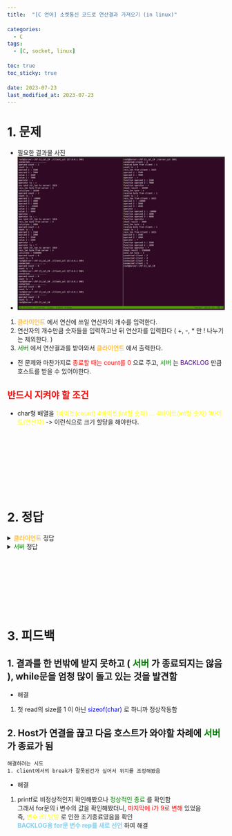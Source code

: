 ```yaml
---
title:  "[C 언어] 소켓통신 코드로 연산결과 가져오기 (in linux)" 

categories:
  - C
tags:
  - [C, socket, linux]

toc: true
toc_sticky: true

date: 2023-07-23
last_modified_at: 2023-07-23
---
```


# 1. 문제

- 필요한 결과물 사진
- ![socket_6_result](../../images/socket_6_result.png)  
 
1. <span style="color:orange"> 클라이언트 </span>에서 연산에 쓰일 연산자의 개수를 입력한다.
2. 연산자의 개수만큼 숫자들을 입력하고난 뒤 연산자를 입력한다 ( +, -, * 만 ! 나누기는 제외한다. )
3. <span style="color:green"> 서버 </span>에서 연산결과를 받아와서 <span style="color:orange"> 클라이언트 </span>에서 출력한다.
- 전 문제와 마찬가지로 <span style="color:red"> 종료할 때는 count를 0 </span>으로 주고, <span style="color:green"> 서버 </span>는 <span style="color:indigo"> BACKLOG </span> 만큼 호스트를 받을 수 있어야한다.

<span style="color:red"> 반드시 지켜야 할 조건 </span>
- 
- char형 배열을 <span style="color:yellow"> 1바이트(count) 4바이트(int형 숫자) ... 4바이트(int형 숫자) 1바이트(연산자) </span> -> 이런식으로 크기 할당을 해야한다.



<br>
<br>
<br>
<br>
<br>
<br>
<br>
<br>



# 2. 정답

<details>
<summary> <span style="color:orange"> 클라이언트 </span>정답 </summary>
<div markdown="1">

```c
#include <stdio.h>
#include <stdlib.h>
#include <string.h>
#include <unistd.h>
#include <arpa/inet.h>
#include <sys/socket.h>

#define BUF 1024
#define INT 4

void error_handling(char* message);

int main(int argc, char* argv[])
{
        int sock;
        struct sockaddr_in serv_addr;

        char message_send[BUF];
        ssize_t str_len, recv_tot, recv_len;

        if (argc != 3){
                printf("Usage : %s <IP> <port> \n", argv[0]);
        }

        sock = socket(PF_INET, SOCK_STREAM, 0);
        if (sock == -1)
                error_handling("socket() error");


        memset(&serv_addr, 0, sizeof(serv_addr));
        serv_addr.sin_family = AF_INET;
        serv_addr.sin_addr.s_addr = inet_addr(argv[1]);
        serv_addr.sin_port = htons(atoi(argv[2]));

        if(connect (sock, (struct sockaddr*)&serv_addr, sizeof(serv_addr)) == -1)
                error_handling("connect() error");
        else
                printf("connected..............\n");

        int value;
        int count;
        char arr[BUF];
        int i, j;
        int result;
        while(1)
        {
        printf("operand count : ");
        scanf("%c", &arr[0]);
        getchar();
        count = atoi(&arr[0]);
        printf("count is : %d \n", count);
        if(arr[0] == '0') break;

        j = 1;
        for(i = 1; i < count*INT; i+=INT)
        {
        printf("operand %d : ", j++);
        scanf("%d", &value);
        getchar();
        arr[i + 0] = value;
        arr[i + 1] = value >> 8;
        arr[i + 2] = value >> 16;
        arr[i + 3] = value >> 24;
        }

        // check for casting to int array
        j = 1;
        for(i = 1; i < count*INT; i += INT)
                printf("value %d : %d \n", j++, *((int*)(arr+i)));

        // operator
        printf("operator : ");
        scanf("%c", &arr[count * INT + 2]);
        getchar();
        printf("operator is : %c \n", arr[count* INT + 2]);


        // send
        str_len = write(sock, arr, BUF);
        if(str_len == -1) error_handling("write() error");
        printf("you send str_len to server: %d \n", (int)str_len);

        // recv
        recv_len = read(sock, &result, sizeof(result));
        if(recv_len == -1) error_handling("recv_len read() error");
        printf("recv_len byte from server : %d \n", (int)recv_len);


        // result
        printf("calculate : %d \n", result);

        // : norm i//
        // : norm 1x -> first word delete
        // : norm 2x -> frist&&second words delete
        }
close(sock);
        return 0;
}

void error_handling(char* message)
{
        fputs(message, stderr);
        fputc('\n', stderr);
        exit(1);
}
```
</div>
</details>



<details>
<summary> <span style="color:green"> 서버 </span>정답 </summary>
<div markdown="1">

```c
#include <stdio.h>
#include <stdlib.h>
#include <string.h>
#include <unistd.h>
#include <arpa/inet.h>
#include <sys/socket.h>

#define BUF 1024
#define BACKLOG 5
#define INT 4

int cal_arr(char arr[], int cnt, char oper);
void error_handling(char* message);

int main(int argc, char* argv[])
{
        int serv_sock;
        int clnt_sock;
        struct sockaddr_in serv_addr;
        struct sockaddr_in clnt_addr;

        socklen_t clnt_addr_size;

        int i;
        ssize_t str_len;

        if(argc != 2){
                printf("Usage : %s <port> \n", argv[0]);
                exit(1);
        }

        serv_sock = socket(PF_INET, SOCK_STREAM, 0);
        if (serv_sock == -1)
                error_handling("socket() error");

        memset(&serv_addr, 0, sizeof(serv_addr));
        serv_addr.sin_family = AF_INET;
        serv_addr.sin_addr.s_addr = htonl(INADDR_ANY);
        serv_addr.sin_port = htons(atoi(argv[1]));

        if(bind(serv_sock, (struct sockaddr*) &serv_addr, sizeof(serv_addr)) == -1)
                error_handling("bind() error");

        if(listen(serv_sock, BACKLOG) == -1)
                error_handling("listen() error");

        ssize_t test, recv_len, send_len, recv_tot;
        char arr[BUF];
        int count, result;
        int j;
        int rep;

        for(rep = 0; rep < BACKLOG; rep++)
        {
        clnt_addr_size = sizeof(clnt_addr);
        clnt_sock = accept(serv_sock, (struct sockaddr*)&clnt_addr, &clnt_addr_size);
        if(clnt_sock == -1)
                error_handling("accept() error");
        else
                printf("connected client : %d \n", rep+1);


        // for client repeat
        while(( str_len = read(clnt_sock, arr, sizeof(char)) != 0 ))
        {
        // read count 1byte
        if(str_len == -1) error_handling("str_len read() error");
        printf("receive byte from client : %d \n", (int)str_len);
        count = atoi(&arr[0]);
        printf("count is : %d \n", count);


        // for receive operand values
        recv_tot = 1;
        recv_len = 1; // for start except index 0
        while(recv_tot < count*INT + 2)
        {
        recv_len = read(clnt_sock, &arr[recv_len], BUF-1);
        if(recv_len == -1) error_handling("recv_len read() error");
        printf("recv_len from client : %d \n", (int)recv_len);
        recv_tot += recv_len;
        }
        // operand check 4 bytes each
        j = 1;
        for(i = 1; i < count * INT; i+=INT)
                printf("operand %d : %d \n", j++, *((int*)(arr+i)));



        // check operator
        printf("operator : %c \n", arr[count * INT +2]);

        // calculator function
        result = cal_arr(arr, count, arr[count*INT+2]);

        // Check result
        printf("check result : %d \n", result);

        // send result
        send_len = write(clnt_sock, &result, sizeof(result));
        if(send_len == -1) error_handling("send_len write() error");
        printf("send_len byte : %d \n", (int)send_len);

        } // while
//      printf("end \n");      
        close(clnt_sock);
//      printf("rep is : %d", rep+1);
        } // for


//      printf("server end \n");
        close(serv_sock);

        return 0;
}


void error_handling(char* message)
{
        fputs(message, stderr);
        fputc('\n', stderr);
        exit(1);
}



int cal_arr(char arr[], int cnt, char oper)
{
        int i, j, result = 0;
        // check
        j = 1;
        for(i = 1; i < cnt*INT; i+=INT)
                printf("function operand %d : %d \n", j++, *((int*)(arr + i)));

        // check operatior
        printf("function operator : %c \n", oper);
        // calculate
        for(i = 1; i < cnt*INT; i += INT)
        {
        if(oper == '+')         result += *((int*)(arr+i));
        else if(oper == '-')    result -= *((int*)(arr+i));
        else if(oper == '*') {
                        if( i == 1 ) result = 1;
                        result *= *((int*)(arr+i));
                }
        }

        // return
        return result;
}
```
</div>
</details>



<br>
<br>
<br>
<br>
<br>
<br>
<br>
<br>




# 3. 피드백

## 1. 결과를 한 번밖에 받지 못하고 ( <span style="color:green"> 서버 </span>가 종료되지는 않음 ), while문을 엄청 많이 돌고 있는 것을 발견함

- 해결
1. 첫 read의 size를 1 이 아닌 <span style="color:blue"> sizeof(char) </span> 로 하니까 정상작동함



## 2. Host가 연결을 끊고 다음 호스트가 와야할 차례에 <span style="color:green"> 서버 </span>가 종료가 됨

```
해결하려는 시도
1. client에서의 break가 잘못된건가 싶어서 위치를 조정해봤음
```

- 해결
1. printf로 비정상적인지 확인해봤으나 <span style="color:green"> 정상적인 종료 </span> 를 확인함 <br>
그래서 for문의 i 변수의 값을 확인해봤더니, <span style="color:red"> 마지막에 i가 9로 변해 </span> 있었음 <br>
즉, <span style="color:yellow"> 변수 i의 남발 </span> 로 인한 조기종료였음을 확인 <br>
<span style="color:#87CEEB"> **BACKLOG용 for문 변수 rep를 새로 선언** </span> 하여 해결